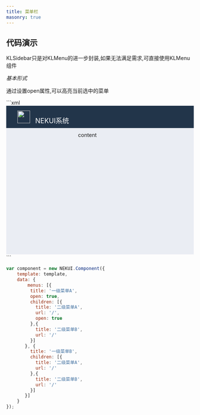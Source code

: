 ```yaml
---
title: 菜单栏
masonry: true
---
```


## 代码演示
KLSidebar只是对KLMenu的进一步封装,如果无法满足需求,可直接使用KLMenu组件

<div id="grid-itemOuter"></div>

<!-- demo_start -->
*基本形式*

通过设置open属性,可以高亮当前选中的菜单
<div class="m-example"></div>
<style>
    .m-example {
        font-family:Helvetica Neue,Helvetica,PingFang SC,Hiragino Sans GB,Microsoft YaHei,\\5FAE\8F6F\96C5\9ED1,Arial,sans-serif;
        overflow: hidden;
        padding: 0;
    }
    .demo-main {
        position:relative;
        height: 400px;
        background: #eaedf3;
    }
    .demo-head {
        box-sizing: border-box;
        height: 60px;
        background: #22354a;
        padding: 13px 30px;
        font-size: 18px;
        color: #fff;
    }
    .demo-body {
        position: absolute;
        left: 180px;
        top: 60px;
        bottom: 0;
        right: 0;
        padding: 10px 13px;
    }
</style>
```xml

<div class="demo-main">
    <div class="demo-head">
        <img src="//haitao.nos.netease.com/2fecfadc7d48464b90c2fe9b5d92412a.svg" width="34px" height="34px" style="margin-right:9px;" />
        NEKUI系统
    </div>
    <kl-sidebar menus={menus} bodyEl="j-body" />
    <div id="j-body" class="demo-body">
        <ui.card title="标题">
            content
        </ui.card>
    </div>
</div>
```

```javascript
var component = new NEKUI.Component({
    template: template,
    data: {
        menus: [{
         title: '一级菜单A',
         open: true,
         children: [{
           title: '二级菜单A',
           url: '/',
           open: true
         },{
           title: '二级菜单B',
           url: '/'
         }]
       }, {
         title: '一级菜单B',
         children: [{
           title: '二级菜单A',
           url: '/'
         },{
           title: '二级菜单B',
           url: '/'
         }]
       }]
    }
});
```
<!-- demo_end -->
